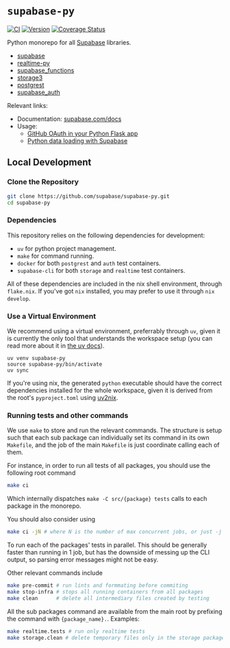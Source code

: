 # `supabase-py`

[![CI](https://github.com/supabase/supabase-py/actions/workflows/ci.yml/badge.svg)](https://github.com/supabase/supabase-py/actions/workflows/ci.yml)
[![Version](https://img.shields.io/pypi/v/supabase?color=%2334D058)](https://pypi.org/project/supabase)
[![Coverage Status](https://coveralls.io/repos/github/supabase/supabase-py/badge.svg?branch=main)](https://coveralls.io/github/supabase/auth-py?branch=main)

Python monorepo for all [Supabase](https://supabase.com) libraries.

- [supabase](src/supabase/README.md)
- [realtime-py](src/realtime/README.md)
- [supabase_functions](src/functions/README.md)
- [storage3](src/storage/README.md)
- [postgrest](src/postgrest/README.md)
- [supabase_auth](src/auth/README.md)

Relevant links:

- Documentation: [supabase.com/docs](https://supabase.com/docs/reference/python/introduction)
- Usage:
  - [GitHub OAuth in your Python Flask app](https://supabase.com/blog/oauth2-login-python-flask-apps)
  - [Python data loading with Supabase](https://supabase.com/blog/loading-data-supabase-python)

## Local Development

### Clone the Repository

```bash
git clone https://github.com/supabase/supabase-py.git
cd supabase-py
```

### Dependencies

This repository relies on the following dependencies for development: 
- `uv` for python project management.
- `make` for command running.
- `docker` for both `postgrest` and `auth` test containers.
- `supabase-cli` for both `storage` and `realtime` test containers.

All of these dependencies are included in the nix shell environment, through `flake.nix`. If you've got `nix` installed, you may prefer to use it through `nix develop`.

### Use a Virtual Environment

We recommend using a virtual environment, preferrably through `uv`, given it is currently the only tool that understands the workspace setup (you can read more about it in [the uv docs](https://docs.astral.sh/uv/concepts/projects/workspaces/)).

```
uv venv supabase-py
source supabase-py/bin/activate
uv sync
```

If you're using nix, the generated `python` executable should have the correct dependencies installed for the whole workspace, given it is derived from the root's `pyproject.toml` using [uv2nix](https://github.com/pyproject-nix/uv2nix).

### Running tests and other commands

We use `make` to store and run the relevant commands. The structure is setup such that each sub package can individually set its command in its own `Makefile`, and the job of the main `Makefile` is just coordinate calling each of them.

For instance, in order to run all tests of all packages, you should use the following root command
```bash
make ci
```
Which internally dispatches `make -C src/{package} tests` calls to each package in the monorepo.

You should also consider using
```bash
make ci -jN # where N is the number of max concurrent jobs, or just -j for infinite jobs
```
To run each of the packages' tests in parallel. This should be generally faster than running in 1 job, but has the downside of messing up the CLI output, so parsing error messages might not be easy.

Other relevant commands include
```bash
make pre-commit # run lints and formmating before commiting
make stop-infra # stops all running containers from all packages
make clean      # delete all intermediary files created by testing
```
All the sub packages command are available from the main root by prefixing the command with `{package_name}.`. Examples:
```bash
make realtime.tests # run only realtime tests
make storage.clean # delete temporary files only in the storage package
```
